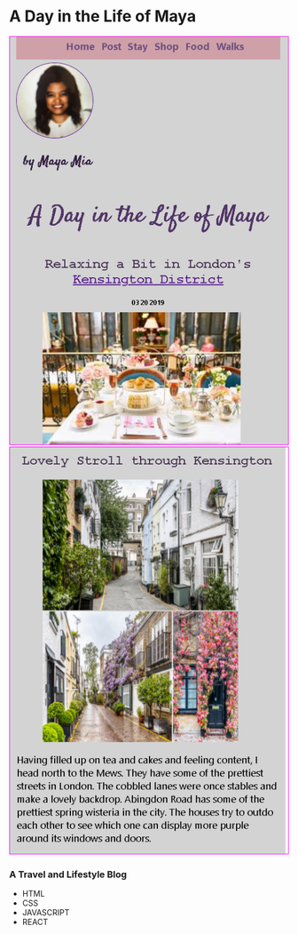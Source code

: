 # A Day in the Life of Maya


<img src="public/Home Page Lifestyle Blog Project.PNG"> <img src="public/Second Page Lifestyle Blog Project.PNG"> 



### A Travel and Lifestyle Blog
- HTML
- CSS
- JAVASCRIPT
- REACT




